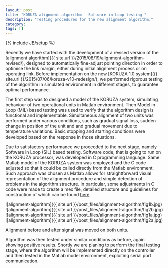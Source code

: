 ```yaml
---
layout: post
title: "KORUZA alignment algorithm - Software in Loop testing "
description: "Testing procedures for the new alignment algorithm."
category: 
tags: []
---
```

{% include JB/setup %}

Recently we have started with the development of a revised version of the [alignment algorithm]({{ site.url }}/2015/08/19/alignment-algorithm-revised/), designed to automatically fine-adjust pointing direction in order to optimise the link margin, either during initial alignment process or on operating link. Before implementation on the new [KORUZA 1.0 system]({{ site.url }}/2015/07/06/koruza-v10-redesign/), we performed rigorous testing of the algorithm in simulated environment in different stages, to guarantee optimal performance.

The first step was to designed a model of the KORUZA system, simulating behaviour of two operational units in Matlab environment. Then Model in Loop (MIL) based testing was used to verify that the algorithm design is functional and implementable. Simultaneous alignment of two units was performed under various conditions, such as gradual signal loss, sudden change in position of the unit and and gradual movement due to temperature variations. Basic stopping and starting conditions were developed based on the response in those situations. 

Due to satisfactory performance we proceeded to the next stage, namely Software in Loop (SIL) based testing. Software code, that is going to run on the KORUZA processor, was developed in C programming language. Same Matlab model of the KORUZA system was employed and the C code adjusted so that it could be called directly from the Matlab environment. Such approach was chosen as Matlab allows for straightforward visual representation of the alignment procedure and simple detection of problems in the algorithm structure. In particular, some adjustments in C code were made to create a mex file, detailed structure and guidelines for construction of which can be found [here](http://www.mathworks.com/help/matlab/matlab_external/introducing-mex-files.html?refresh=true). 

![alignment-algorithm]({{ site.url }}/post_files/alignment-algorithm/fig1b.jpg)
![alignment-algorithm]({{ site.url }}/post_files/alignment-algorithm/fig2b.jpg)
![alignment-algorithm]({{ site.url }}/post_files/alignment-algorithm/fig1a.jpg)
![alignment-algorithm]({{ site.url }}/post_files/alignment-algorithm/fig2a.jpg)

Alignment before and after signal was moved on both units. 



Algorithm was then tested under similar conditions as before, again showing positive results. Shortly we are planing to perform the final testing stage, where the algorithm will be implemented directly on the controller and then tested in the Matlab model environment, exploiting serial port communication. 